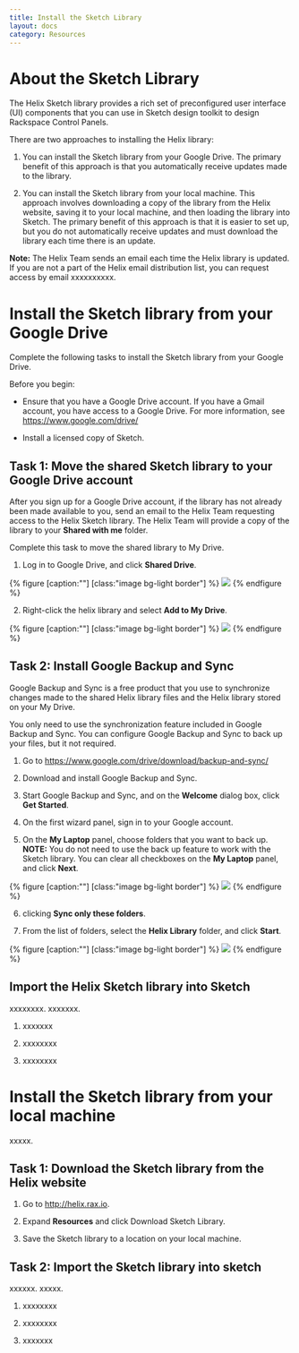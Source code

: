```yaml
---
title: Install the Sketch Library
layout: docs
category: Resources
---
```



# About the Sketch Library
The Helix Sketch library provides a rich set of preconfigured user interface
(UI) components that you can use in Sketch design toolkit to design Rackspace
Control Panels.

There are two approaches to installing the Helix library:

1. You can install the Sketch library from your Google Drive. The primary
benefit of this approach is that you automatically receive updates made to the
library.

2. You can install the Sketch library from your local machine. This approach
involves downloading a copy of the library from the Helix website, saving it to
your local machine, and then loading the library into Sketch. The primary
benefit of this approach is that it is easier to set up, but you do not
automatically receive updates and must download the library each time there is
an update.

**Note:** The Helix Team sends an email each time the Helix library is updated.
If you are not a part of the Helix email distribution list, you can request
access by email xxxxxxxxxx.

# Install the Sketch library from your Google Drive
Complete the following tasks to install the Sketch library from your Google
Drive.

Before you begin:

- Ensure that you have a Google Drive account. If you have a Gmail account, you
have access to a Google Drive. For more information, see https://www.google.com/drive/

- Install a licensed copy of Sketch.

## Task 1: Move the shared Sketch library to your Google Drive account
After you sign up for a Google Drive account, if the library has not already
been made available to you, send an email to the Helix Team requesting access
to the Helix Sketch library. The Helix Team will provide a copy of the library
to your **Shared with me** folder.

Complete this task to move the shared library to My Drive.

1. Log in to Google Drive, and click **Shared Drive**.

{% figure [caption:""] [class:"image bg-light border"] %}
![]({{site.url}}/assets/images/install-sketch-library/shared-drive.png)
{% endfigure %}

2. Right-click the helix library and select **Add to My Drive**.

{% figure [caption:""] [class:"image bg-light border"] %}
![]({{site.url}}/assets/images/install-sketch-library/add-to-my-drive.png)
{% endfigure %}

## Task 2: Install Google Backup and Sync
Google Backup and Sync is a free product that you use to synchronize changes
made to the shared Helix library files and the Helix library stored on your
My Drive.

You only need to use the synchronization feature included in Google Backup and
Sync. You can configure Google Backup and Sync to back up your files, but it
not required.

1. Go to https://www.google.com/drive/download/backup-and-sync/

2. Download and install Google Backup and Sync.

3. Start Google Backup and Sync, and on the **Welcome** dialog box, click
**Get Started**.

4. On the first wizard panel, sign in to your Google account.

5. On the **My Laptop** panel, choose folders that you want to back up.
**NOTE:** You do not need to use the back up feature to work with the Sketch
library. You can clear all checkboxes on the **My Laptop** panel, and click
**Next**.

{% figure [caption:""] [class:"image bg-light border"] %}
![]({{site.url}}/assets/images/install-sketch-library/backup-my-laptop.png)
{% endfigure %}

6. clicking **Sync only these folders**.

7. From the list of folders, select the **Helix Library** folder, and click **Start**.

{% figure [caption:""] [class:"image bg-light border"] %}
![]({{site.url}}/assets/images/install-sketch-library/sync-helix-folder.png)
{% endfigure %}

## Import the Helix Sketch library into Sketch
xxxxxxxx. xxxxxxx.

1. xxxxxxx

2. xxxxxxxx

3. xxxxxxxx


# Install the Sketch library from your local machine
xxxxx.

## Task 1: Download the Sketch library from the Helix website
1. Go to http://helix.rax.io.

2. Expand **Resources** and click Download Sketch Library.

3. Save the Sketch library to a location on your local machine.

## Task 2: Import the Sketch library into sketch
xxxxxx. xxxxx.

1. xxxxxxxx

2. xxxxxxxx

3. xxxxxxx
